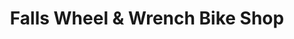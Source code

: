 ---
title: "Falls Wheel & Wrench Bike Shop"
url: /cuyahoga-falls/falls-wheel-and-wrench-bike-shop/
shop: bicycle
---